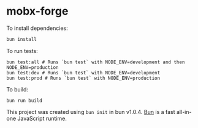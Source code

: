 # mobx-forge

To install dependencies:

```bash
bun install
```

To run tests:

```
bun test:all # Runs `bun test` with NODE_ENV=development and then NODE_ENV=production
bun test:dev # Runs `bun test` with NODE_ENV=development
bun test:prod # Runs `bun test` with NODE_ENV=production
```

To build:

```
bun run build
```

This project was created using `bun init` in bun v1.0.4. [Bun](https://bun.sh) is a fast all-in-one JavaScript runtime.
